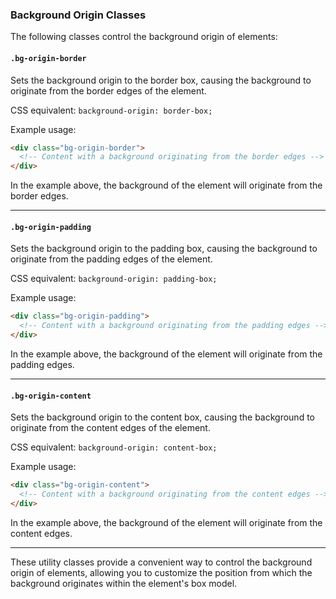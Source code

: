 ### Background Origin Classes

The following classes control the background origin of elements:

#### `.bg-origin-border`

Sets the background origin to the border box, causing the background to originate from the border edges of the element.

CSS equivalent: `background-origin: border-box;`

Example usage:
```html
<div class="bg-origin-border">
  <!-- Content with a background originating from the border edges -->
</div>
```

In the example above, the background of the element will originate from the border edges.

---

#### `.bg-origin-padding`

Sets the background origin to the padding box, causing the background to originate from the padding edges of the element.

CSS equivalent: `background-origin: padding-box;`

Example usage:
```html
<div class="bg-origin-padding">
  <!-- Content with a background originating from the padding edges -->
</div>
```

In the example above, the background of the element will originate from the padding edges.

---

#### `.bg-origin-content`

Sets the background origin to the content box, causing the background to originate from the content edges of the element.

CSS equivalent: `background-origin: content-box;`

Example usage:
```html
<div class="bg-origin-content">
  <!-- Content with a background originating from the content edges -->
</div>
```

In the example above, the background of the element will originate from the content edges.

---

These utility classes provide a convenient way to control the background origin of elements, allowing you to customize the position from which the background originates within the element's box model.
